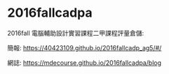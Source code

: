 # 2016fallcadpa
2016fall 電腦輔助設計實習課程二甲課程評量倉儲:

簡報: https://40423109.github.io/2016fallcadp_ag5/#/

網誌: https://mdecourse.github.io/2016fallcadpa/blog


